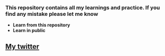### This repository contains all my learnings and practice. If you find any mistake please let me know

- **Learn from this repository**
- **Learn in public**

## [My twitter](https://twitter.com/marshadkhn)